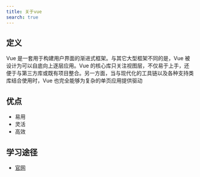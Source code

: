 ```yaml
---
title: 关于vue
search: true
---
```


## 定义

Vue 是一套用于构建用户界面的渐进式框架。与其它大型框架不同的是，Vue 被设计为可以自底向上逐层应用。Vue 的核心库只关注视图层，不仅易于上手，还便于与第三方库或既有项目整合。另一方面，当与现代化的工具链以及各种支持类库结合使用时，Vue 也完全能够为复杂的单页应用提供驱动

## 优点
- 易用
- 灵活
- 高效



## 学习途径
- [官网](https://cn.vuejs.org/)

